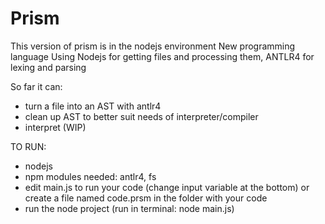 # Prism
This version of prism is in the nodejs environment
New programming language
Using Nodejs for getting files and processing them, ANTLR4 for lexing and parsing

So far it can:
- turn a file into an AST with antlr4
- clean up AST to better suit needs of interpreter/compiler
- interpret (WIP)

TO RUN:
- nodejs
- npm modules needed: antlr4, fs
-   edit main.js to run your code (change input variable at the bottom) 
        or 
    create a file named code.prsm in the folder with your code
- run the node project (run in terminal: node main.js)